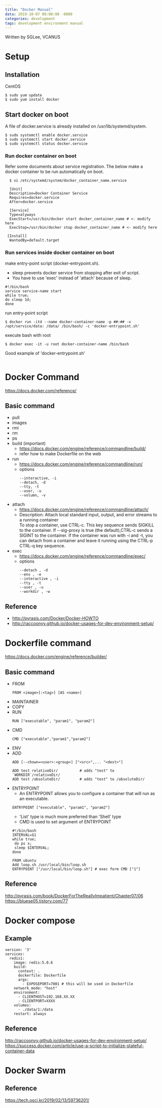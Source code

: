```yaml
---
title: "Docker Manual"
data: 2019-10-07 00:00:00 -0000
categories: development 
tags: development environment manual
---
```


Written by SGLee, VCANUS

# Setup

## Installation
CentOS
```
$ sudo yum update
$ sudo yum install docker
```

## Start docker on boot 
A file of docker.service is already installed on /usr/lib/systemd/system. 
```shell script
$ sudo systemctl enable docker.service
$ sudo systemctl start docker.service
$ sudo systemctl status docker.service
```

### Run docker container on boot 
Refer some documents about service registration. 
The below make a docker container to be run automatically on boot.
```
  $ vi /etc/systemd/system/docker_container_name.service
```
```
  [Unit]
  Description=Docker Container Service
  Requires=docker.service
  After=docker.service

  [Service]
  Type=alyways
  ExecStart=/usr/bin/docker start docker_container_name # <- modify here
  ExecStop=/usr/bin/docker stop docker_container_name # <- modify here

 [Install]
  WantedBy=default.target
```

### Run services inside docker container on boot
make entry-point script (docker-entrypoint.sh). 
 - sleep prevents docker service from stopping after exit of script.
 - You have to use 'exec' instead of 'attach' because of sleep.
```shell script
#!/bin/bash
service service-name start
while true;
do sleep 1d;
done
```
run entry-point script
```
$ docker run -itd --name docker-container-name -p ##:## -v /opt/service/data: /data/ /bin/bash/ -c 'docker-entrypoint.sh'
```
execute bash with root
```
$ docker exec -it -u root docker-container-name /bin/bash 
``` 
Good example of 'docker-entrypoint.sh'
```shell script

```
# Docker Command
https://docs.docker.com/reference/
## Basic command
 - pull
 - images
 - rmi
 - rm
 - ps
 - build (important)
    * https://docs.docker.com/engine/reference/commandline/build/ 
    * refer how to make Dockerfile on the web
 - run
    * https://docs.docker.com/engine/reference/commandline/run/  
    * options
        ```
        --interactive, -i
        --detach, -d
        --tty, -t
        --user, -u
        --volumn, -v
        ```
 - attach
    * https://docs.docker.com/engine/reference/commandline/attach/ 
    * Description: Attach local standard input, output, and error streams to a running container  
    To stop a container, use CTRL-c. This key sequence sends SIGKILL to the container. If --sig-proxy is true (the default),CTRL-c sends a SIGINT to the container. If the container was run with -i and -t, you can detach from a container and leave it running using the CTRL-p CTRL-q key sequence. 
 - exec
    * https://docs.docker.com/engine/reference/commandline/exec/ 
    * options
        ```
        --detach , -d
        --env , -e 
        --interactive , -i 
        --tty , -t
        --user , -u
        --workdir , -w
        ``` 
## Reference 
 - http://pyrasis.com/Docker/Docker-HOWTO
 - http://raccoonyy.github.io/docker-usages-for-dev-environment-setup/

# Dockerfile command
https://docs.docker.com/engine/reference/builder/
## Basic command
 - FROM
    ```
    FROM <image>[:<tag>] [AS <name>]
    ```
 - MAINTAINER
 - COPY
 - RUN
    ```
    RUN ["executable", "param1", "param2"]
    ```
 - CMD
    ```
    CMD ["executable","param1","param2"]
    ```
 - ENV
 - ADD
    ```
    ADD [--chown=<user>:<group>] ["<src>",... "<dest>"]
    ```
    ```
    ADD test relativeDir/          # adds "test" to `WORKDIR`/relativeDir/
    ADD test /absoluteDir/         # adds "test" to /absoluteDir/ 
    ```
 - ENTRYPOINT
    * An ENTRYPOINT allows you to configure a container that will run as an executable. 
    ```
    ENTRYPOINT ["executable", "param1", "param2"]
    ``` 
    * 'List' type is much more preferred than 'Shell' type
    * CMD is used to set argument of ENTRYPOINT
    ```
    #!/bin/bash 
    INTERVAL=$1 
    while true; 
     do ps x; 
     sleep $INTERVAL; 
    done
    ```
    ```
    FROM ubuntu 
    Add loop.sh /usr/local/bin/loop.sh 
    ENTRYPOINT ["/usr/local/bin/loop.sh"] # exec form CMD ["1"]
    ```
## Reference
http://pyrasis.com/book/DockerForTheReallyImpatient/Chapter07/06
https://bluese05.tistory.com/77

# Docker compose
## Example
```
version: '3'
services: 
  redis1: 
    image: redis:5.0.6 
    build: 
      context: .  
      dockerfile: Dockerfile 
      args: 
        - EXPOSEPORT=7001 # this will be used in Dockerfile
    network_mode: "host" 
    environment: 
      - CLIENTHOST=192.168.XX.XX 
      - CLIENTPORT=XXXX 
    volumes: 
      - ./data/1:/data 
    restart: always
```
## Reference
http://raccoonyy.github.io/docker-usages-for-dev-environment-setup/
https://success.docker.com/article/use-a-script-to-initialize-stateful-container-data

# Docker Swarm
## Reference
https://tech.osci.kr/2019/02/13/59736201/
